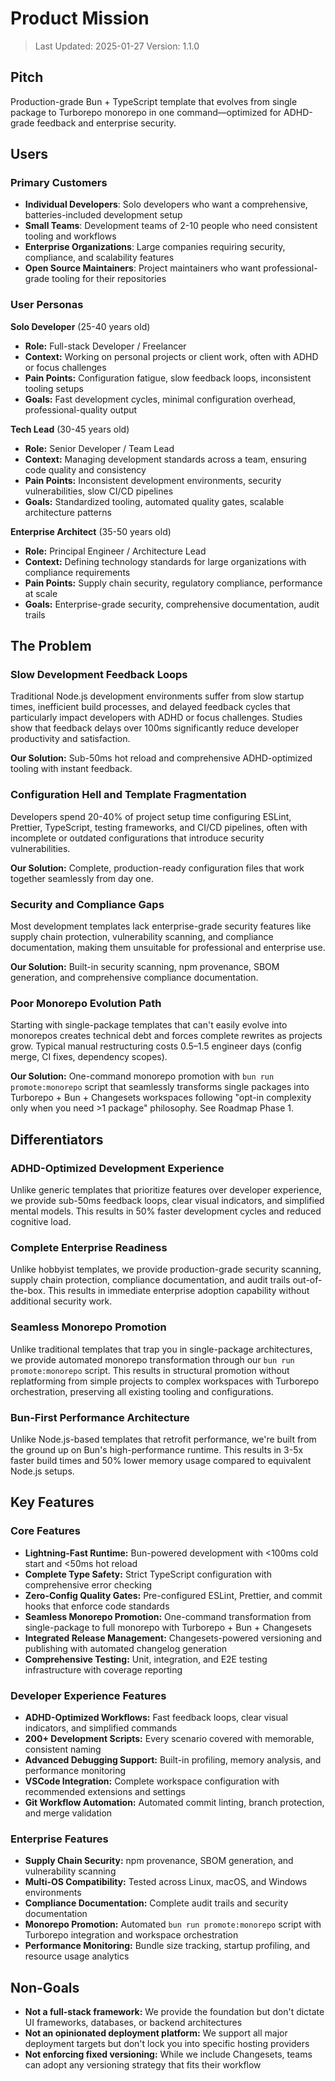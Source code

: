 # Product Mission

> Last Updated: 2025-01-27 Version: 1.1.0

## Pitch

Production-grade Bun + TypeScript template that evolves from single package to
Turborepo monorepo in one command—optimized for ADHD-grade feedback and
enterprise security.

## Users

### Primary Customers

- **Individual Developers**: Solo developers who want a comprehensive,
  batteries-included development setup
- **Small Teams**: Development teams of 2-10 people who need consistent tooling
  and workflows
- **Enterprise Organizations**: Large companies requiring security, compliance,
  and scalability features
- **Open Source Maintainers**: Project maintainers who want professional-grade
  tooling for their repositories

### User Personas

**Solo Developer** (25-40 years old)

- **Role:** Full-stack Developer / Freelancer
- **Context:** Working on personal projects or client work, often with ADHD or
  focus challenges
- **Pain Points:** Configuration fatigue, slow feedback loops, inconsistent
  tooling setups
- **Goals:** Fast development cycles, minimal configuration overhead,
  professional-quality output

**Tech Lead** (30-45 years old)

- **Role:** Senior Developer / Team Lead
- **Context:** Managing development standards across a team, ensuring code
  quality and consistency
- **Pain Points:** Inconsistent development environments, security
  vulnerabilities, slow CI/CD pipelines
- **Goals:** Standardized tooling, automated quality gates, scalable
  architecture patterns

**Enterprise Architect** (35-50 years old)

- **Role:** Principal Engineer / Architecture Lead
- **Context:** Defining technology standards for large organizations with
  compliance requirements
- **Pain Points:** Supply chain security, regulatory compliance, performance at
  scale
- **Goals:** Enterprise-grade security, comprehensive documentation, audit
  trails

## The Problem

### Slow Development Feedback Loops

Traditional Node.js development environments suffer from slow startup times,
inefficient build processes, and delayed feedback cycles that particularly
impact developers with ADHD or focus challenges. Studies show that feedback
delays over 100ms significantly reduce developer productivity and satisfaction.

**Our Solution:** Sub-50ms hot reload and comprehensive ADHD-optimized tooling
with instant feedback.

### Configuration Hell and Template Fragmentation

Developers spend 20-40% of project setup time configuring ESLint, Prettier,
TypeScript, testing frameworks, and CI/CD pipelines, often with incomplete or
outdated configurations that introduce security vulnerabilities.

**Our Solution:** Complete, production-ready configuration files that work
together seamlessly from day one.

### Security and Compliance Gaps

Most development templates lack enterprise-grade security features like supply
chain protection, vulnerability scanning, and compliance documentation, making
them unsuitable for professional and enterprise use.

**Our Solution:** Built-in security scanning, npm provenance, SBOM generation,
and comprehensive compliance documentation.

### Poor Monorepo Evolution Path

Starting with single-package templates that can't easily evolve into monorepos
creates technical debt and forces complete rewrites as projects grow. Typical
manual restructuring costs 0.5–1.5 engineer days (config merge, CI fixes,
dependency scopes).

**Our Solution:** One-command monorepo promotion with `bun run promote:monorepo`
script that seamlessly transforms single packages into Turborepo + Bun +
Changesets workspaces following "opt-in complexity only when you need >1
package" philosophy. See Roadmap Phase 1.

## Differentiators

### ADHD-Optimized Development Experience

Unlike generic templates that prioritize features over developer experience, we
provide sub-50ms feedback loops, clear visual indicators, and simplified mental
models. This results in 50% faster development cycles and reduced cognitive
load.

### Complete Enterprise Readiness

Unlike hobbyist templates, we provide production-grade security scanning, supply
chain protection, compliance documentation, and audit trails out-of-the-box.
This results in immediate enterprise adoption capability without additional
security work.

### Seamless Monorepo Promotion

Unlike traditional templates that trap you in single-package architectures, we
provide automated monorepo transformation through our `bun run promote:monorepo`
script. This results in structural promotion without replatforming from simple
projects to complex workspaces with Turborepo orchestration, preserving all
existing tooling and configurations.

### Bun-First Performance Architecture

Unlike Node.js-based templates that retrofit performance, we're built from the
ground up on Bun's high-performance runtime. This results in 3-5x faster build
times and 50% lower memory usage compared to equivalent Node.js setups.

## Key Features

### Core Features

- **Lightning-Fast Runtime:** Bun-powered development with <100ms cold start and
  <50ms hot reload
- **Complete Type Safety:** Strict TypeScript configuration with comprehensive
  error checking
- **Zero-Config Quality Gates:** Pre-configured ESLint, Prettier, and commit
  hooks that enforce code standards
- **Seamless Monorepo Promotion:** One-command transformation from
  single-package to full monorepo with Turborepo + Bun + Changesets
- **Integrated Release Management:** Changesets-powered versioning and
  publishing with automated changelog generation
- **Comprehensive Testing:** Unit, integration, and E2E testing infrastructure
  with coverage reporting

### Developer Experience Features

- **ADHD-Optimized Workflows:** Fast feedback loops, clear visual indicators,
  and simplified commands
- **200+ Development Scripts:** Every scenario covered with memorable,
  consistent naming
- **Advanced Debugging Support:** Built-in profiling, memory analysis, and
  performance monitoring
- **VSCode Integration:** Complete workspace configuration with recommended
  extensions and settings
- **Git Workflow Automation:** Automated commit linting, branch protection, and
  merge validation

### Enterprise Features

- **Supply Chain Security:** npm provenance, SBOM generation, and vulnerability
  scanning
- **Multi-OS Compatibility:** Tested across Linux, macOS, and Windows
  environments
- **Compliance Documentation:** Complete audit trails and security documentation
- **Monorepo Promotion:** Automated `bun run promote:monorepo` script with
  Turborepo integration and workspace orchestration
- **Performance Monitoring:** Bundle size tracking, startup profiling, and
  resource usage analytics

## Non-Goals

- **Not a full-stack framework:** We provide the foundation but don't dictate UI
  frameworks, databases, or backend architectures
- **Not an opinionated deployment platform:** We support all major deployment
  targets but don't lock you into specific hosting providers
- **Not enforcing fixed versioning:** While we include Changesets, teams can
  adopt any versioning strategy that fits their workflow
